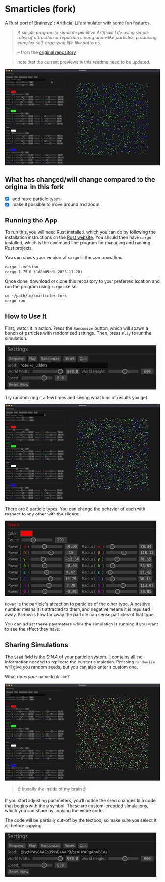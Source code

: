 # Smarticles (fork)

A Rust port of [Brainxyz's Artificial Life](https://www.youtube.com/watch?v=0Kx4Y9TVMGg)
simulator with some fun features.

> _A simple program to simulate primitive Artificial Life using simple rules of
> attraction or repulsion among atom-like particles, producing complex
> self-organzing life-like patterns._
>
> – from the [original repository](https://github.com/hunar4321/life_code)

> note that the current previews in this readme need to be updated.

![animation of the app simulating particles](./img/app_anim.gif)

## What has changed/will change compared to the original in this fork

- [x] add more particle types
- [x] make it possible to move around and zoom

## Running the App

To run this, you will need Rust installed, which you can do by following the
installation instructions on the [Rust website](https://www.rust-lang.org/).
You should then have `cargo` installed, which is the command line program
for managing and running Rust projects.

You can check your version of `cargo` in the command line:

```commandline
cargo --version
cargo 1.75.0 (1d8b05cdd 2023-11-20)
```

Once done, download or clone this repository to your preferred location and
run the program using `cargo` like so:

```commandline
cd ~/path/to/smarticles-fork
cargo run
```

## How to Use It

First, watch it in action. Press the `Randomize` button, which will spawn a
bunch of particles with randomized settings. Then, press `Play` to run the
simulation.

![screenshot of the app's basic controls](./img/random_play.png)

Try randomizing it a few times and seeing what kind of results you get.

![animation of the app simulating particles](./img/app_anim2.gif)

There are 8 particle types. You can change the behavior of each with respect to any other with the sliders:

![screenshot of particle's parameters](./img/params.png)

`Power` is the particle's attraction to particles of the other type. A positive
number means it is attracted to them, and negative means it is repulsed away.
`Radius` is how far away the particle can sense particles of that type.

You can adjust these parameters while the simulation is running if you want to
see the effect they have:

## Sharing Simulations

The `Seed` field is the _D.N.A_ of your particle system. It contains all the
information needed to replicate the current simulation. Pressing `Randomize`
will give you random seeds, but you can also enter a custom one.

What does _your_ name look like?

![simulation using "chevy" as the seed](./img/custom_seed.gif)

> ☝️ literally the inside of my brain ☝️

If you start adjusting parameters, you'll notice the seed changes to a code
that begins with the `@` symbol. These are custom-encoded simulations, which
you can share by copying the entire code.

The code will be partially cut-off by the textbox, so make sure you select it all
before copying.

![screenshot of particle's parameters](./img/custom_code.png)
